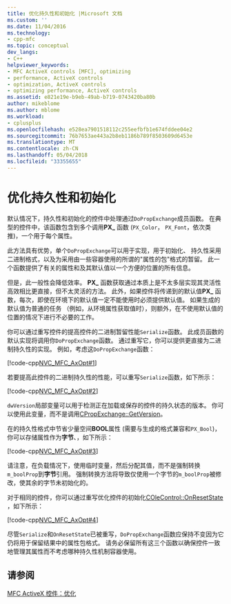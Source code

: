```yaml
---
title: 优化持久性和初始化 |Microsoft 文档
ms.custom: ''
ms.date: 11/04/2016
ms.technology:
- cpp-mfc
ms.topic: conceptual
dev_langs:
- C++
helpviewer_keywords:
- MFC ActiveX controls [MFC], optimizing
- performance, ActiveX controls
- optimization, ActiveX controls
- optimizing performance, ActiveX controls
ms.assetid: e821e19e-b9eb-49ab-b719-0743420ba80b
author: mikeblome
ms.author: mblome
ms.workload:
- cplusplus
ms.openlocfilehash: e528ea7901518112c255eefbfb1e674fddee04e2
ms.sourcegitcommit: 76b7653ae443a2b8eb1186b789f8503609d6453e
ms.translationtype: MT
ms.contentlocale: zh-CN
ms.lasthandoff: 05/04/2018
ms.locfileid: "33355655"
---
```

# <a name="optimizing-persistence-and-initialization"></a>优化持久性和初始化
默认情况下，持久性和初始化的控件中处理通过`DoPropExchange`成员函数。 在典型的控件中，该函数包含到多个调用**PX_** 函数 (`PX_Color`， `PX_Font`，依次类推)，一个用于每个属性。  
  
 此方法具有优势，单个`DoPropExchange`可以用于实现，用于初始化、 持久性采用二进制格式，以及为采用由一些容器使用的所谓的"属性的包"格式的暂留。 此一个函数提供了有关的属性和及其默认值以一个方便的位置的所有信息。  
  
 但是，此一般性会降低效率。 **PX_** 函数获取通过本质上是不太多层实现其灵活性高效相比更直接，但不太灵活的方法。 此外，如果控件将传递到的默认值**PX_** 函数，每次，即使在环境下的默认值一定不能使用时必须提供默认值。 如果生成的默认值为普通的任务 （例如，从环境属性获取值时），则额外，在不使用默认值的位置的情况下进行不必要的工作。  
  
 你可以通过重写控件的提高控件的二进制暂留性能`Serialize`函数。 此成员函数的默认实现将调用你`DoPropExchange`函数。 通过重写它，你可以提供更直接为二进制持久性的实现。 例如，考虑这`DoPropExchange`函数：  
  
 [!code-cpp[NVC_MFC_AxOpt#1](../mfc/codesnippet/cpp/optimizing-persistence-and-initialization_1.cpp)]  
  
 若要提高此控件的二进制持久性的性能，可以重写`Serialize`函数，如下所示：  
  
 [!code-cpp[NVC_MFC_AxOpt#2](../mfc/codesnippet/cpp/optimizing-persistence-and-initialization_2.cpp)]  
  
 `dwVersion`局部变量可以用于检测正在加载或保存的控件的持久状态的版本。 你可以使用此变量，而不是调用[CPropExchange::GetVersion](../mfc/reference/cpropexchange-class.md#getversion)。  
  
 在的持久性格式中节省少量空间**BOOL**属性 (需要与生成的格式兼容和`PX_Bool`)，你可以存储属性作为**字节**、，如下所示：  
  
 [!code-cpp[NVC_MFC_AxOpt#3](../mfc/codesnippet/cpp/optimizing-persistence-and-initialization_3.cpp)]  
  
 请注意，在负载情况下，使用临时变量，然后分配其值，而不是强制转换`m_boolProp`到**字节**引用。 强制转换方法将导致仅使用一个字节的`m_boolProp`被修改，使其余的字节未初始化的。  
  
 对于相同的控件，你可以通过重写优化控件的初始化[COleControl::OnResetState](../mfc/reference/colecontrol-class.md#onresetstate) ，如下所示：  
  
 [!code-cpp[NVC_MFC_AxOpt#4](../mfc/codesnippet/cpp/optimizing-persistence-and-initialization_4.cpp)]  
  
 尽管`Serialize`和`OnResetState`已被重写，`DoPropExchange`函数应保持不变因为它仍将用于保留结果中的属性包格式。 请务必保留所有这三个函数以确保控件一致地管理其属性而不考虑哪种持久性机制容器使用。  
  
## <a name="see-also"></a>请参阅  
 [MFC ActiveX 控件：优化](../mfc/mfc-activex-controls-optimization.md)

